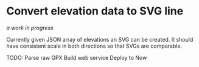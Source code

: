 # Convert elevation data to SVG line

_a work in progress_

Currently given JSON array of elevations an SVG can be created.
It should have consistent scale in both directions so that SVGs are comparable.

TODO:
Parse raw GPX
Build web service
Deploy to Now
